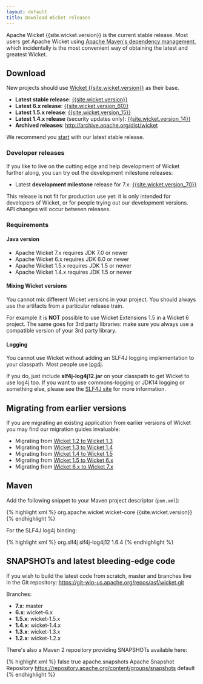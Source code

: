 ```yaml
---
layout: default
title: Download Wicket releases
---
```


Apache Wicket {{site.wicket.version}} is the current stable release.
Most users get Apache Wicket using [Apache Maven's dependency
management](#maven), which incidentally is the most convenient way of
obtaining the latest and greatest Wicket.

## Download

New projects should use [Wicket {{site.wicket.version}}](http://www.apache.org/dyn/closer.cgi/wicket/{{site.wicket.version}}) as their base.

 * **Latest stable release**: [{{site.wicket.version}}](http://www.apache.org/dyn/closer.cgi/wicket/{{site.wicket.version}})
 * **Latest 6.x release**: [{{site.wicket.version_60}}](http://www.apache.org/dyn/closer.cgi/wicket/{{site.wicket.version_60}})
 * **Latest 1.5.x release**: [{{site.wicket.version_15}}](http://www.apache.org/dyn/closer.cgi/wicket/{{site.wicket.version_15}})
 * **Latest 1.4.x release** (security updates only): [{{site.wicket.version_14}}](http://www.apache.org/dyn/closer.cgi/wicket/{{site.wicket.version_14}})
 * **Archived releases**: <http://archive.apache.org/dist/wicket>

We recommend you [start](quickstart.html) with our latest stable release. 

### Developer releases

If you like to live on the cutting edge and help development of Wicket
further along, you can try out the development milestone releases:

 * Latest **development milestone** release for 7.x: 
   [{{site.wicket.version_70}}](http://www.apache.org/dyn/closer.cgi/wicket/{{site.wicket.version_70}})

This release is not fit for production use yet: it is only intended for
developers of Wicket, or for people trying out our development
versions. API changes will occur between releases.

### Requirements

#### Java version

 * Apache Wicket 7.x requires JDK 7.0 or newer
 * Apache Wicket 6.x requires JDK 6.0 or newer
 * Apache Wicket 1.5.x requires JDK 1.5 or newer
 * Apache Wicket 1.4.x requires JDK 1.5 or newer

#### Mixing Wicket versions

You cannot mix different Wicket versions in your project. You should
always use the artifacts from a particular release train.

For example it is **NOT** possible to use Wicket Extensions 1.5 in a
Wicket 6 project. The same goes for 3rd party libraries: make sure you
always use a compatible version of your 3rd party library.

#### Logging

You cannot use Wicket without adding an SLF4J logging implementation to
your classpath. Most people use
[log4j](http://logging.apache.org/log4j).

If you do, just include **slf4j-log4j12.jar** on your classpath to get
Wicket to use log4j too. If you want to use commons-logging or JDK14
logging or something else, please see the [SLF4J
site](http://www.slf4j.org/faq.html) for more information.


## Migrating from earlier versions

If you are migrating an existing application from earlier versions of
Wicket you may find our migration guides invaluable:

 * Migrating from [Wicket 1.2 to Wicket 1.3](https://cwiki.apache.org/confluence/display/WICKET/Migrating+to+Wicket+1.3)
 * Migrating from [Wicket 1.3 to Wicket 1.4](https://cwiki.apache.org/confluence/display/WICKET/Migrating+to+Wicket+1.4)
 * Migrating from [Wicket 1.4 to Wicket 1.5](https://cwiki.apache.org/confluence/display/WICKET/Migration+to+Wicket+1.5)
 * Migrating from [Wicket 1.5 to Wicket 6.x](https://cwiki.apache.org/confluence/display/WICKET/Migration+to+Wicket+6.0)
 * Migrating from [Wicket 6.x to Wicket 7.x](https://cwiki.apache.org/confluence/display/WICKET/Migration+to+Wicket+7.0)

## Maven

Add the following snippet to your Maven project descriptor (`pom.xml`):

{% highlight xml %}
<dependency>
    <groupId>org.apache.wicket</groupId>
    <artifactId>wicket-core</artifactId>
    <version>{{site.wicket.version}}</version>
</dependency>
{% endhighlight %}

For the SLF4J log4j binding:

{% highlight xml %}
<dependency>
    <groupId>org.slf4j</groupId>
    <artifactId>slf4j-log4j12</artifactId>
    <version>1.6.4</version>
</dependency>
{% endhighlight %}

## SNAPSHOTs and latest bleeding-edge code ##

If you wish to build the latest code from scratch, master and branches
live in the Git repository: https://git-wip-us.apache.org/repos/asf/wicket.git

Branches:

* **7.x**: master
* **6.x**: wicket-6.x
* **1.5.x**: wicket-1.5.x
* **1.4.x**: wicket-1.4.x
* **1.3.x**: wicket-1.3.x
* **1.2.x**: wicket-1.2.x

There's also a Maven 2 repository providing SNAPSHOTs available here:

{% highlight xml %}
<repositories>
    <repository>
        <releases>
            <enabled>false</enabled>
        </releases>
        <snapshots>
            <enabled>true</enabled>
        </snapshots>
        <id>apache.snapshots</id>
        <name>Apache Snapshot Repository</name>
        <url>https://repository.apache.org/content/groups/snapshots</url>
        <layout>default</layout>
    </repository>
</repositories>
{% endhighlight %}
